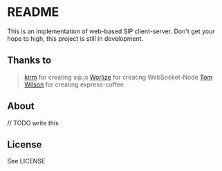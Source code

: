 # README

This is an implementation of web-based SIP client-server. Don't get your
hope to high, this project is still in development.

## Thanks to

> [kirm](https://github.com/kirm) for creating sip.js
> [Worlize](https://github.com/Worlize) for creating WebSocket-Node
> [Tom Wilson](https://github.com/twilson63) for creating express-coffee

## About

// TODO write this

## License

See LICENSE
